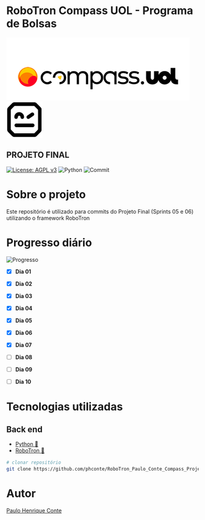 # RoboTron Compass UOL - Programa de Bolsas
![Compasso](https://github.com/phconte/RoboTron_Paulo_Conte_Compass_Projeto_Final/blob/main/Imagens/compasso.png)
![Robotron](https://github.com/phconte/RoboTron_Paulo_Conte_Compass_Projeto_Final/blob/main/Imagens/robotron.png)

## PROJETO FINAL
[![License: AGPL v3](https://img.shields.io/badge/License-AGPL_v3-blue.svg)](https://github.com/phconte/RoboTron_Paulo_Conte_Compass_Projeto_Final/blob/main/LICENCE) 
![Python](https://img.shields.io/pypi/pyversions/p)
![Commit](https://img.shields.io/github/last-commit/phconte/RoboTron_Paulo_Conte_Compass_Projeto_Final)



# Sobre o projeto
Este repositório é utilizado para commits do Projeto Final (Sprints 05 e 06) utilizando o framework RoboTron

# Progresso diário

![Progresso](https://progress-bar.dev/70/?title=Progresso)

- [X] **Dia 01**
- [X] **Dia 02**
- [X] **Dia 03**
- [X] **Dia 04**
- [X] **Dia 05**
- [X] **Dia 06**
- [X] **Dia 07**
- [ ] **Dia 08**
- [ ] **Dia 09**
- [ ] **Dia 10**

  
# Tecnologias utilizadas
## Back end
- [Python 🐍](https://www.python.org/)
- [RoboTron 🤖](https://robotframework.org/)

```bash
# clonar repositório
git clone https://github.com/phconte/RoboTron_Paulo_Conte_Compass_Projeto_Final.git

```

# Autor

[Paulo Henrique Conte](https://www.linkedin.com/in/paulohconte)